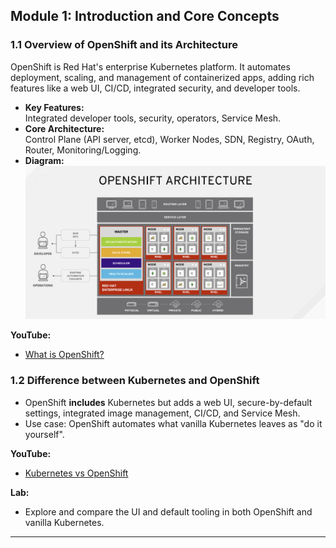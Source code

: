 ## Module 1: Introduction and Core Concepts 

### 1.1 Overview of OpenShift and its Architecture

OpenShift is Red Hat's enterprise Kubernetes platform. It automates deployment, scaling, and management of containerized apps, adding rich features like a web UI, CI/CD, integrated security, and developer tools.

- **Key Features:**  
  Integrated developer tools, security, operators, Service Mesh.
- **Core Architecture:**  
  Control Plane (API server, etcd), Worker Nodes, SDN, Registry, OAuth, Router, Monitoring/Logging.
- **Diagram:**  
![OpenShift Architecture](/images/ocp-arch.png)

**YouTube:**  
- [What is OpenShift?](https://youtu.be/KTN_QBuDplo)


### 1.2 Difference between Kubernetes and OpenShift

- OpenShift **includes** Kubernetes but adds a web UI, secure-by-default settings, integrated image management, CI/CD, and Service Mesh.
- Use case: OpenShift automates what vanilla Kubernetes leaves as "do it yourself".

**YouTube:**  
- [Kubernetes vs OpenShift](https://www.youtube.com/watch?v=lwzpQK4-2H0)

**Lab:**  
- Explore and compare the UI and default tooling in both OpenShift and vanilla Kubernetes.

---